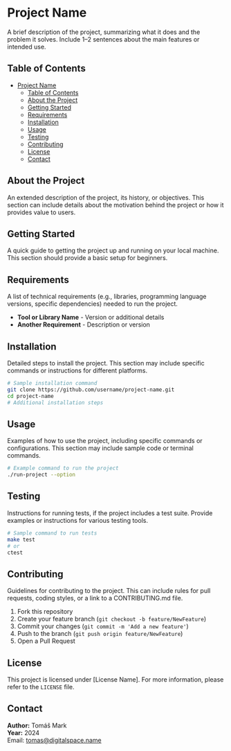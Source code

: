 # Project Name

A brief description of the project, summarizing what it does and the problem it solves. Include 1–2 sentences about the main features or intended use.

## Table of Contents

- [Project Name](#project-name)
  - [Table of Contents](#table-of-contents)
  - [About the Project](#about-the-project)
  - [Getting Started](#getting-started)
  - [Requirements](#requirements)
  - [Installation](#installation)
  - [Usage](#usage)
  - [Testing](#testing)
  - [Contributing](#contributing)
  - [License](#license)
  - [Contact](#contact)

## About the Project

An extended description of the project, its history, or objectives. This section can include details about the motivation behind the project or how it provides value to users.

## Getting Started

A quick guide to getting the project up and running on your local machine. This section should provide a basic setup for beginners.

## Requirements

A list of technical requirements (e.g., libraries, programming language versions, specific dependencies) needed to run the project.

- **Tool or Library Name** - Version or additional details
- **Another Requirement** - Description or version

## Installation

Detailed steps to install the project. This section may include specific commands or instructions for different platforms.

```bash
# Sample installation command
git clone https://github.com/username/project-name.git
cd project-name
# Additional installation steps
```

## Usage

Examples of how to use the project, including specific commands or configurations. This section may include sample code or terminal commands.

```bash
# Example command to run the project
./run-project --option
```

## Testing

Instructions for running tests, if the project includes a test suite. Provide examples or instructions for various testing tools.

```bash
# Sample command to run tests
make test
# or
ctest
```

## Contributing

Guidelines for contributing to the project. This can include rules for pull requests, coding styles, or a link to a CONTRIBUTING.md file.

1. Fork this repository
2. Create your feature branch (`git checkout -b feature/NewFeature`)
3. Commit your changes (`git commit -m 'Add a new feature'`)
4. Push to the branch (`git push origin feature/NewFeature`)
5. Open a Pull Request

## License

This project is licensed under [License Name]. For more information, please refer to the `LICENSE` file.

## Contact

**Author:** Tomáš Mark  
**Year:** 2024  
Email: [tomas@digitalspace.name](mailto:tomas@digitalspace.name)
